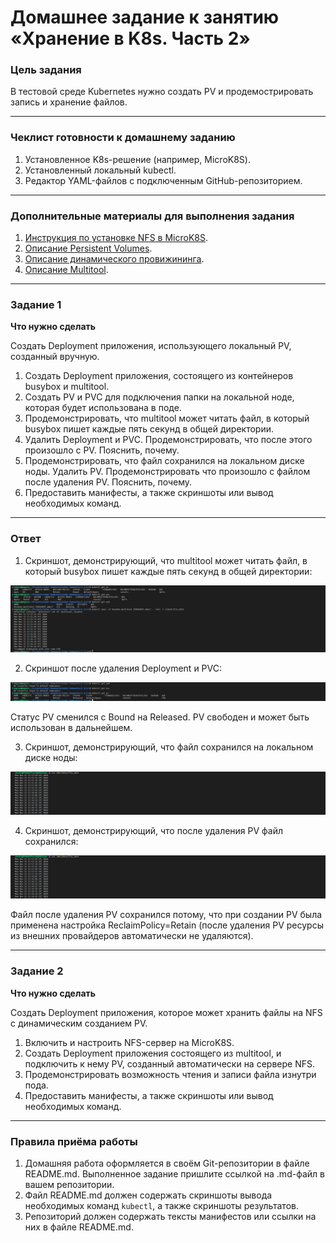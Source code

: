 # Домашнее задание к занятию «Хранение в K8s. Часть 2»

### Цель задания

В тестовой среде Kubernetes нужно создать PV и продемострировать запись и хранение файлов.

------

### Чеклист готовности к домашнему заданию

1. Установленное K8s-решение (например, MicroK8S).
2. Установленный локальный kubectl.
3. Редактор YAML-файлов с подключенным GitHub-репозиторием.

------

### Дополнительные материалы для выполнения задания

1. [Инструкция по установке NFS в MicroK8S](https://microk8s.io/docs/nfs). 
2. [Описание Persistent Volumes](https://kubernetes.io/docs/concepts/storage/persistent-volumes/). 
3. [Описание динамического провижининга](https://kubernetes.io/docs/concepts/storage/dynamic-provisioning/). 
4. [Описание Multitool](https://github.com/wbitt/Network-MultiTool).

------

### Задание 1

**Что нужно сделать**

Создать Deployment приложения, использующего локальный PV, созданный вручную.

1. Создать Deployment приложения, состоящего из контейнеров busybox и multitool.
2. Создать PV и PVC для подключения папки на локальной ноде, которая будет использована в поде.
3. Продемонстрировать, что multitool может читать файл, в который busybox пишет каждые пять секунд в общей директории. 
4. Удалить Deployment и PVC. Продемонстрировать, что после этого произошло с PV. Пояснить, почему.
5. Продемонстрировать, что файл сохранился на локальном диске ноды. Удалить PV.  Продемонстрировать что произошло с файлом после удаления PV. Пояснить, почему.
5. Предоставить манифесты, а также скриншоты или вывод необходимых команд.

---

### Ответ

1. Скриншот, демонстрирующий, что multitool может читать файл, в который busybox пишет каждые пять секунд в общей директории: 

![Screen1](https://github.com/megasts/kuber-homeworks/blob/task_2.2/2.2/img/task2_2_1.png)

2. Скриншот после удаления Deployment и PVC:

![Screen2](https://github.com/megasts/kuber-homeworks/blob/task_2.2/2.2/img/task2_2_2.png)

Статус PV сменился с Bound на Released. PV свободен и может быть использован в дальнейшем.

3. Скриншот, демонстрирующий, что файл сохранился на локальном диске ноды:

![Screen3](https://github.com/megasts/kuber-homeworks/blob/task_2.2/2.2/img/task2_2_3.png)

4. Скриншот, демонстрирующий, что после удаления PV файл сохранился:

![Screen4](https://github.com/megasts/kuber-homeworks/blob/task_2.2/2.2/img/task2_2_4.png)

Файл после удаления PV сохранился потому, что при создании PV была применена настройка ReclaimPolicy=Retain (после удаления PV ресурсы из внешних провайдеров автоматически не удаляются).

------

### Задание 2

**Что нужно сделать**

Создать Deployment приложения, которое может хранить файлы на NFS с динамическим созданием PV.

1. Включить и настроить NFS-сервер на MicroK8S.
2. Создать Deployment приложения состоящего из multitool, и подключить к нему PV, созданный автоматически на сервере NFS.
3. Продемонстрировать возможность чтения и записи файла изнутри пода. 
4. Предоставить манифесты, а также скриншоты или вывод необходимых команд.

------

### Правила приёма работы

1. Домашняя работа оформляется в своём Git-репозитории в файле README.md. Выполненное задание пришлите ссылкой на .md-файл в вашем репозитории.
2. Файл README.md должен содержать скриншоты вывода необходимых команд `kubectl`, а также скриншоты результатов.
3. Репозиторий должен содержать тексты манифестов или ссылки на них в файле README.md.
